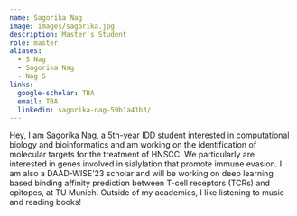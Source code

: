 ```yaml
---
name: Sagorika Nag
image: images/sagorika.jpg
description: Master's Student
role: master
aliases:
  - S Nag
  - Sagorika Nag
  - Nag S
links:
  google-scholar: TBA
  email: TBA
  linkedin: sagorika-nag-59b1a41b3/
---
```


Hey, I am Sagorika Nag, a 5th-year IDD student interested in computational biology and bioinformatics and am working on the identification of molecular targets for the treatment of HNSCC. We particularly are interested in genes involved in sialylation that promote immune evasion. I am also a DAAD-WISE’23 scholar and will be working on deep learning based binding affinity prediction between T-cell receptors (TCRs) and epitopes, at TU Munich. Outside of my academics, I like listening to music and reading books!
